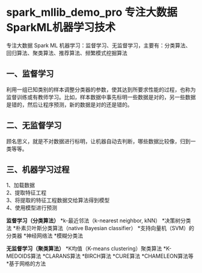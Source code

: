 # spark_mllib_demo_pro **专注大数据 SparkML机器学习**技术
专注大数据 Spark ML 机器学习：监督学习、无监督学习，主要有：分类算法、回归算法、聚类算法、推荐算法、频繁模式挖掘算法

## 一、监督学习
利用一组已知类别的样本调整分类器的参数，使其达到所要求性能的过程，也称为监督训练或有教师学习。比如，样本数据中事先标明一些数据是对的，另一些数据是错的，然后让程序预测，新的数据是对的还是错的。

## 二、无监督学习
顾名思义，就是不对数据进行标明，让机器自动去判断，哪些数据比较像，归到一类等等。

## 三、机器学习过程 
1、加载数据  
2、提取特征工程  
3、将提取的特征工程数据交给算法得到模型  
4、使用模型进行预测  

**监督学习（分类算法）**
*k-最近邻法（k-nearest neighbor, kNN）
*决策树分类法
*朴素贝叶斯分类算法（native Bayesian classifier）
*支持向量机（SVM）的分类器
*神经网络法
*模糊分类法


**无监督学习（聚类算法）**
*K均值（K-means clustering）聚类算法
*K-MEDOIDS算法
*CLARANS算法
*BIRCH算法
*CURE算法
*CHAMELEON算法等
*基于网格的方法



